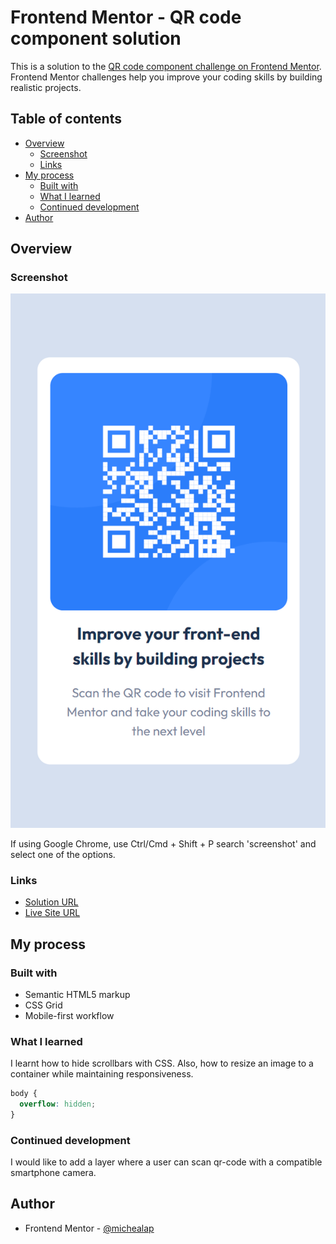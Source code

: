# Frontend Mentor - QR code component solution

This is a solution to the [QR code component challenge on Frontend Mentor](https://www.frontendmentor.io/challenges/qr-code-component-iux_sIO_H). Frontend Mentor challenges help you improve your coding skills by building realistic projects. 

## Table of contents

- [Overview](#overview)
  - [Screenshot](#screenshot)
  - [Links](#links)
- [My process](#my-process)
  - [Built with](#built-with)
  - [What I learned](#what-i-learned)
  - [Continued development](#continued-development)
- [Author](#author)


## Overview

### Screenshot

![](https://github.com/michealap/qr-code/blob/main/mobile_component.png?raw=true)

If using Google Chrome, use Ctrl/Cmd + Shift + P
search 'screenshot' and select one of the options.

### Links

- [Solution URL](https://your-solution-url.com)
- [Live Site URL](https://your-live-site-url.com)

## My process

### Built with

- Semantic HTML5 markup
- CSS Grid
- Mobile-first workflow

### What I learned

I learnt how to hide scrollbars with CSS. Also, how to resize an image to a container while maintaining responsiveness.

```css
body {
  overflow: hidden;
}
```

### Continued development

I would like to add a layer where a user can scan qr-code with a compatible smartphone camera.

## Author

- Frontend Mentor - [@michealap](https://www.frontendmentor.io/profile/michealap)